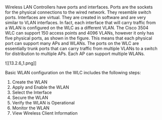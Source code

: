 Wireless LAN Controllers have ports and interfaces. Ports are the sockets for the physical connections to the wired network. They resemble switch ports. Interfaces are virtual. They are created in software and are very similar to VLAN interfaces. In fact, each interface that will carry traffic from a WLAN is configured on the WLC as a different VLAN. The Cisco 3504 WLC can support 150 access points and 4096 VLANs, however it only has five physical ports, as shown in the figure. This means that each physical port can support many APs and WLANs. The ports on the WLC are essentially trunk ports that can carry traffic from multiple VLANs to a switch for distribution to multiple APs. Each AP can support multiple WLANs.

![[13.2.6_1.png]]

Basic WLAN configuration on the WLC includes the following steps:

1. Create the WLAN
2. Apply and Enable the WLAN
3. Select the Interface
4. Secure the WLAN
5. Verify the WLAN is Operational
6. Monitor the WLAN
7. View Wireless Client Information


